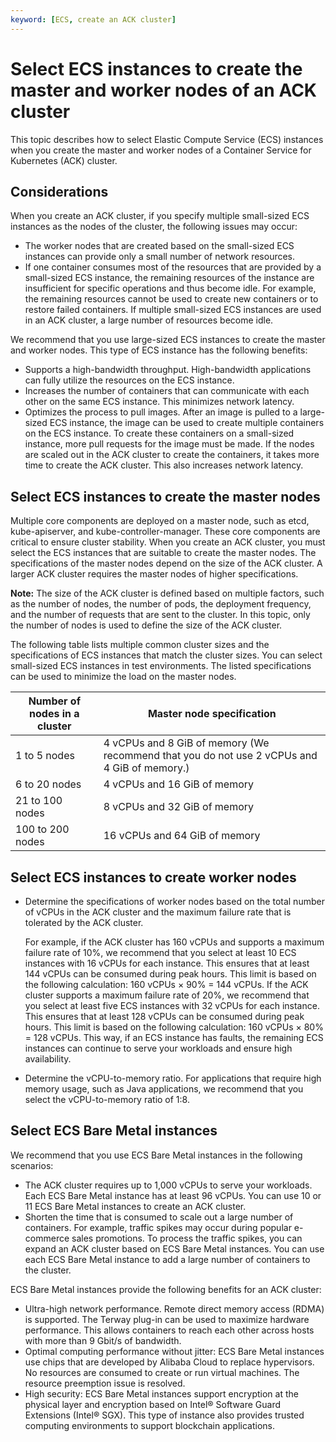 ```yaml
---
keyword: [ECS, create an ACK cluster]
---
```


# Select ECS instances to create the master and worker nodes of an ACK cluster

This topic describes how to select Elastic Compute Service \(ECS\) instances when you create the master and worker nodes of a Container Service for Kubernetes \(ACK\) cluster.

## Considerations

When you create an ACK cluster, if you specify multiple small-sized ECS instances as the nodes of the cluster, the following issues may occur:

-   The worker nodes that are created based on the small-sized ECS instances can provide only a small number of network resources.
-   If one container consumes most of the resources that are provided by a small-sized ECS instance, the remaining resources of the instance are insufficient for specific operations and thus become idle. For example, the remaining resources cannot be used to create new containers or to restore failed containers. If multiple small-sized ECS instances are used in an ACK cluster, a large number of resources become idle.

We recommend that you use large-sized ECS instances to create the master and worker nodes. This type of ECS instance has the following benefits:

-   Supports a high-bandwidth throughput. High-bandwidth applications can fully utilize the resources on the ECS instance.
-   Increases the number of containers that can communicate with each other on the same ECS instance. This minimizes network latency.
-   Optimizes the process to pull images. After an image is pulled to a large-sized ECS instance, the image can be used to create multiple containers on the ECS instance. To create these containers on a small-sized instance, more pull requests for the image must be made. If the nodes are scaled out in the ACK cluster to create the containers, it takes more time to create the ACK cluster. This also increases network latency.

## Select ECS instances to create the master nodes

Multiple core components are deployed on a master node, such as etcd, kube-apiserver, and kube-controller-manager. These core components are critical to ensure cluster stability. When you create an ACK cluster, you must select the ECS instances that are suitable to create the master nodes. The specifications of the master nodes depend on the size of the ACK cluster. A larger ACK cluster requires the master nodes of higher specifications.

**Note:** The size of the ACK cluster is defined based on multiple factors, such as the number of nodes, the number of pods, the deployment frequency, and the number of requests that are sent to the cluster. In this topic, only the number of nodes is used to define the size of the ACK cluster.

The following table lists multiple common cluster sizes and the specifications of ECS instances that match the cluster sizes. You can select small-sized ECS instances in test environments. The listed specifications can be used to minimize the load on the master nodes.

|Number of nodes in a cluster|Master node specification|
|----------------------------|-------------------------|
|1 to 5 nodes|4 vCPUs and 8 GiB of memory \(We recommend that you do not use 2 vCPUs and 4 GiB of memory.\)|
|6 to 20 nodes|4 vCPUs and 16 GiB of memory|
|21 to 100 nodes|8 vCPUs and 32 GiB of memory|
|100 to 200 nodes|16 vCPUs and 64 GiB of memory|

## Select ECS instances to create worker nodes

-   Determine the specifications of worker nodes based on the total number of vCPUs in the ACK cluster and the maximum failure rate that is tolerated by the ACK cluster.

    For example, if the ACK cluster has 160 vCPUs and supports a maximum failure rate of 10%, we recommend that you select at least 10 ECS instances with 16 vCPUs for each instance. This ensures that at least 144 vCPUs can be consumed during peak hours. This limit is based on the following calculation: 160 vCPUs × 90% = 144 vCPUs. If the ACK cluster supports a maximum failure rate of 20%, we recommend that you select at least five ECS instances with 32 vCPUs for each instance. This ensures that at least 128 vCPUs can be consumed during peak hours. This limit is based on the following calculation: 160 vCPUs × 80% = 128 vCPUs. This way, if an ECS instance has faults, the remaining ECS instances can continue to serve your workloads and ensure high availability.

-   Determine the vCPU-to-memory ratio. For applications that require high memory usage, such as Java applications, we recommend that you select the vCPU-to-memory ratio of 1:8.

## Select ECS Bare Metal instances

We recommend that you use ECS Bare Metal instances in the following scenarios:

-   The ACK cluster requires up to 1,000 vCPUs to serve your workloads. Each ECS Bare Metal instance has at least 96 vCPUs. You can use 10 or 11 ECS Bare Metal instances to create an ACK cluster.
-   Shorten the time that is consumed to scale out a large number of containers. For example, traffic spikes may occur during popular e-commerce sales promotions. To process the traffic spikes, you can expand an ACK cluster based on ECS Bare Metal instances. You can use each ECS Bare Metal instance to add a large number of containers to the cluster.

ECS Bare Metal instances provide the following benefits for an ACK cluster:

-   Ultra-high network performance. Remote direct memory access \(RDMA\) is supported. The Terway plug-in can be used to maximize hardware performance. This allows containers to reach each other across hosts with more than 9 Gbit/s of bandwidth.
-   Optimal computing performance without jitter: ECS Bare Metal instances use chips that are developed by Alibaba Cloud to replace hypervisors. No resources are consumed to create or run virtual machines. The resource preemption issue is resolved.
-   High security: ECS Bare Metal instances support encryption at the physical layer and encryption based on Intel® Software Guard Extensions \(Intel® SGX\). This type of instance also provides trusted computing environments to support blockchain applications.

